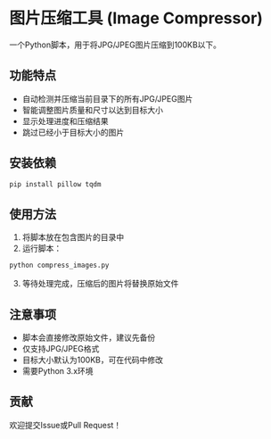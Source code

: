 # 图片压缩工具 (Image Compressor)

一个Python脚本，用于将JPG/JPEG图片压缩到100KB以下。

## 功能特点

- 自动检测并压缩当前目录下的所有JPG/JPEG图片
- 智能调整图片质量和尺寸以达到目标大小
- 显示处理进度和压缩结果
- 跳过已经小于目标大小的图片

## 安装依赖

```bash
pip install pillow tqdm
```

## 使用方法

1. 将脚本放在包含图片的目录中
2. 运行脚本：
```bash
python compress_images.py
```
3. 等待处理完成，压缩后的图片将替换原始文件

## 注意事项

- 脚本会直接修改原始文件，建议先备份
- 仅支持JPG/JPEG格式
- 目标大小默认为100KB，可在代码中修改
- 需要Python 3.x环境

## 贡献

欢迎提交Issue或Pull Request！
